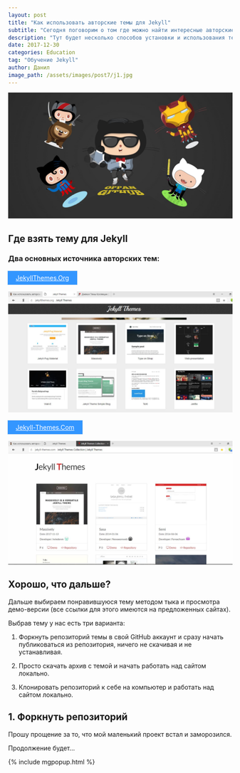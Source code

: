 ```yaml
---
layout: post
title: "Как использовать авторские темы для Jekyll"
subtitle: "Сегодня поговорим о том где можно найти интересные авторские темы для Jekyll, как их установить, подключить и использовать."
description: "Тут будет несколько способов установки и использования тем, локально, либо сразу в репозитории GitHub. Именно после этого поста Вы поймете для чего нам понадобилось скачивать и устанавливать Git и GitHub Desktop."
date: 2017-12-30
categories: Education
tag: "Обучение Jekyll"
author: Данил
image_path: /assets/images/post7/j1.jpg
---
```


<a href="/assets/images/post7/j1.jpg" class="library item">
  <img src="/assets/images/post7/j1.jpg" alt="jekyll-themes-histat">
</a>



## Где взять тему для Jekyll

### Два основных источника авторских тем:

<div class="archi-item">
	<p><a href="http://jekyllthemes.org/" target="_blank">JekyllThemes.Org</a></p>
</div>

<a href="/assets/images/post7/j2.jpg" class="library item">
  <img src="/assets/images/post7/j2.jpg" alt="JekyllThemes.Org-histat">
</a>

<div class="archi-item">
	<p><a href="https://jekyll-themes.com/" target="_blank">Jekyll-Themes.Com</a></p>
</div>

<a href="/assets/images/post7/j3.jpg" class="library item">
  <img src="/assets/images/post7/j3.jpg" alt="Jekyll-Themes.Com-histat">
</a>

## Хорошо, что дальше?

Дальше выбираем понравившуюся тему методом тыка и просмотра демо-версии (все ссылки для этого имеются на предложенных сайтах).

Выбрав тему у нас есть три варианта:

1. Форкнуть репозиторий темы в свой GitHub аккаунт и сразу начать публиковаться из репозитория, ничего не скачивая и не устанавливая.

1. Просто скачать архив с темой и начать работать над сайтом локально.

1. Клонировать репозиторий к себе на компьютер и работать над сайтом локально.

## 1. Форкнуть репозиторий

Прошу прощение за то, что мой маленький проект встал и заморозился.

Продолжение будет...











<style>
  .archi-item a {
    padding: 7px 18px;
    border: 1px solid #eee;
    margin-left: -2px;
    margin-right: -2px;
    background-color: #3396FF;
    display: inline-block;
    color: #fff;
  }

  .archi-item a:hover {    
    
        background-color: #e33;
        color: #fff;
   
 }
</style>

{% include mgpopup.html %}